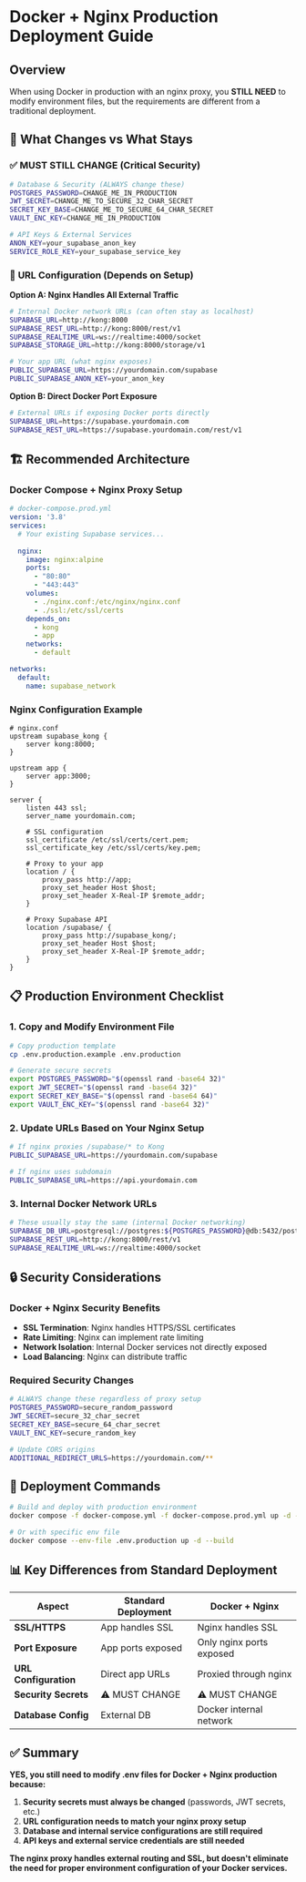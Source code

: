 # Docker + Nginx Production Deployment Guide

## Overview

When using Docker in production with an nginx proxy, you **STILL NEED** to modify environment files, but the requirements are different from a traditional deployment.

## 🔄 What Changes vs What Stays

### ✅ **MUST STILL CHANGE** (Critical Security)

```bash
# Database & Security (ALWAYS change these)
POSTGRES_PASSWORD=CHANGE_ME_IN_PRODUCTION
JWT_SECRET=CHANGE_ME_TO_SECURE_32_CHAR_SECRET  
SECRET_KEY_BASE=CHANGE_ME_TO_SECURE_64_CHAR_SECRET
VAULT_ENC_KEY=CHANGE_ME_IN_PRODUCTION

# API Keys & External Services
ANON_KEY=your_supabase_anon_key
SERVICE_ROLE_KEY=your_supabase_service_key
```

### 🔧 **URL Configuration** (Depends on Setup)

**Option A: Nginx Handles All External Traffic**
```bash
# Internal Docker network URLs (can often stay as localhost)
SUPABASE_URL=http://kong:8000
SUPABASE_REST_URL=http://kong:8000/rest/v1
SUPABASE_REALTIME_URL=ws://realtime:4000/socket
SUPABASE_STORAGE_URL=http://kong:8000/storage/v1

# Your app URL (what nginx exposes)
PUBLIC_SUPABASE_URL=https://yourdomain.com/supabase
PUBLIC_SUPABASE_ANON_KEY=your_anon_key
```

**Option B: Direct Docker Port Exposure**
```bash
# External URLs if exposing Docker ports directly
SUPABASE_URL=https://supabase.yourdomain.com
SUPABASE_REST_URL=https://supabase.yourdomain.com/rest/v1
```

## 🏗️ **Recommended Architecture**

### Docker Compose + Nginx Proxy Setup

```yaml
# docker-compose.prod.yml
version: '3.8'
services:
  # Your existing Supabase services...
  
  nginx:
    image: nginx:alpine
    ports:
      - "80:80"
      - "443:443"
    volumes:
      - ./nginx.conf:/etc/nginx/nginx.conf
      - ./ssl:/etc/ssl/certs
    depends_on:
      - kong
      - app
    networks:
      - default

networks:
  default:
    name: supabase_network
```

### Nginx Configuration Example

```nginx
# nginx.conf
upstream supabase_kong {
    server kong:8000;
}

upstream app {
    server app:3000;
}

server {
    listen 443 ssl;
    server_name yourdomain.com;
    
    # SSL configuration
    ssl_certificate /etc/ssl/certs/cert.pem;
    ssl_certificate_key /etc/ssl/certs/key.pem;
    
    # Proxy to your app
    location / {
        proxy_pass http://app;
        proxy_set_header Host $host;
        proxy_set_header X-Real-IP $remote_addr;
    }
    
    # Proxy Supabase API
    location /supabase/ {
        proxy_pass http://supabase_kong/;
        proxy_set_header Host $host;
        proxy_set_header X-Real-IP $remote_addr;
    }
}
```

## 📋 **Production Environment Checklist**

### 1. **Copy and Modify Environment File**
```bash
# Copy production template
cp .env.production.example .env.production

# Generate secure secrets
export POSTGRES_PASSWORD="$(openssl rand -base64 32)"
export JWT_SECRET="$(openssl rand -base64 32)"
export SECRET_KEY_BASE="$(openssl rand -base64 64)"
export VAULT_ENC_KEY="$(openssl rand -base64 32)"
```

### 2. **Update URLs Based on Your Nginx Setup**
```bash
# If nginx proxies /supabase/* to Kong
PUBLIC_SUPABASE_URL=https://yourdomain.com/supabase

# If nginx uses subdomain
PUBLIC_SUPABASE_URL=https://api.yourdomain.com
```

### 3. **Internal Docker Network URLs**
```bash
# These usually stay the same (internal Docker networking)
SUPABASE_DB_URL=postgresql://postgres:${POSTGRES_PASSWORD}@db:5432/postgres
SUPABASE_REST_URL=http://kong:8000/rest/v1
SUPABASE_REALTIME_URL=ws://realtime:4000/socket
```

## 🔒 **Security Considerations**

### Docker + Nginx Security Benefits
- **SSL Termination**: Nginx handles HTTPS/SSL certificates
- **Rate Limiting**: Nginx can implement rate limiting
- **Network Isolation**: Internal Docker services not directly exposed
- **Load Balancing**: Nginx can distribute traffic

### Required Security Changes
```bash
# ALWAYS change these regardless of proxy setup
POSTGRES_PASSWORD=secure_random_password
JWT_SECRET=secure_32_char_secret
SECRET_KEY_BASE=secure_64_char_secret
VAULT_ENC_KEY=secure_random_key

# Update CORS origins
ADDITIONAL_REDIRECT_URLS=https://yourdomain.com/**
```

## 🚀 **Deployment Commands**

```bash
# Build and deploy with production environment
docker compose -f docker-compose.yml -f docker-compose.prod.yml up -d --build

# Or with specific env file
docker compose --env-file .env.production up -d --build
```

## 📊 **Key Differences from Standard Deployment**

| Aspect | Standard Deployment | Docker + Nginx |
|--------|-------------------|----------------|
| **SSL/HTTPS** | App handles SSL | Nginx handles SSL |
| **Port Exposure** | App ports exposed | Only nginx ports exposed |
| **URL Configuration** | Direct app URLs | Proxied through nginx |
| **Security Secrets** | ⚠️ MUST CHANGE | ⚠️ MUST CHANGE |
| **Database Config** | External DB | Docker internal network |

## ✅ **Summary**

**YES, you still need to modify .env files for Docker + Nginx production because:**

1. **Security secrets must always be changed** (passwords, JWT secrets, etc.)
2. **URL configuration needs to match your nginx proxy setup**
3. **Database and internal service configurations are still required**
4. **API keys and external service credentials are still needed**

**The nginx proxy handles external routing and SSL, but doesn't eliminate the need for proper environment configuration of your Docker services.**